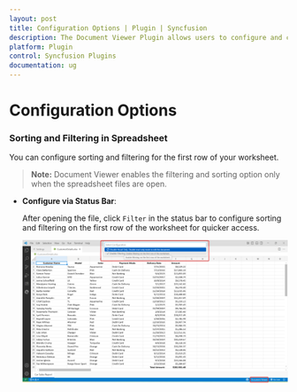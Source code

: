 ```yaml
---
layout: post
title: Configuration Options | Plugin | Syncfusion
description: The Document Viewer Plugin allows users to configure and customize its intuitive features effortlessly.
platform: Plugin
control: Syncfusion Plugins
documentation: ug
---
```


# Configuration Options

### Sorting and Filtering in Spreadsheet

You can configure sorting and filtering for the first row of your worksheet.

> **Note:** Document Viewer enables the filtering and sorting option only when the spreadsheet files are open.

- **Configure via Status Bar**:

  After opening the file, click `Filter` in the status bar to configure sorting and filtering on the first row of the worksheet for quicker access.
  
    ![Filtering-Toolbar](images/Filtering-Toolbar.png)
